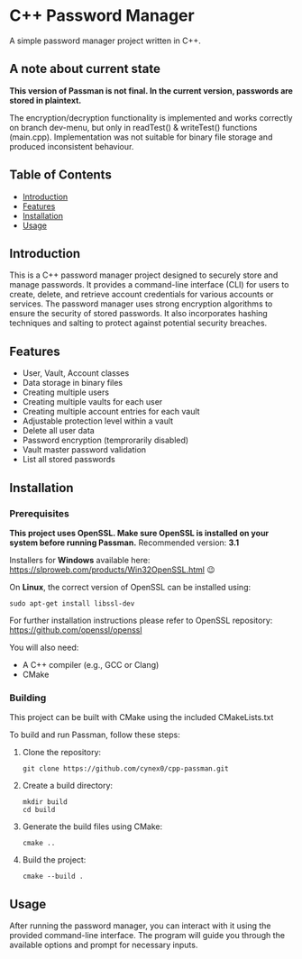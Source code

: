 # C++ Password Manager

A simple password manager project written in C++.

## A note about current state
**This version of Passman is not final. In the current version, passwords are stored in plaintext.**

The encryption/decryption functionality is implemented and works correctly on branch dev-menu, 
but only in readTest() & writeTest() functions (main.cpp). Implementation was not suitable for binary file storage and produced inconsistent behaviour.

## Table of Contents

- [Introduction](#introduction)
- [Features](#features)
- [Installation](#installation)
- [Usage](#usage)

## Introduction

This is a C++ password manager project designed to securely store and manage passwords. 
It provides a command-line interface (CLI) for users to create, delete, and retrieve account credentials for various accounts or services.
The password manager uses strong encryption algorithms to ensure the security of stored passwords. It also incorporates hashing techniques and salting to protect against potential security breaches.

## Features
- User, Vault, Account classes
- Data storage in binary files
- Creating multiple users
- Creating multiple vaults for each user
- Creating multiple account entries for each vault
- Adjustable protection level within a vault
- Delete all user data
- Password encryption (temprorarily disabled)
- Vault master password validation
- List all stored passwords

## Installation
### Prerequisites
**__This project uses OpenSSL. Make sure OpenSSL is installed on your system before running Passman.__** Recommended version: **3.1**

Installers for __Windows__ available here: https://slproweb.com/products/Win32OpenSSL.html :wink:

On __Linux__, the correct version of OpenSSL can be installed using:
   ```shell
   sudo apt-get install libssl-dev
   ```

For further installation instructions please refer to OpenSSL repository: https://github.com/openssl/openssl

You will also need:
- A C++ compiler (e.g., GCC or Clang)
- CMake

### Building
This project can be built with CMake using the included CMakeLists.txt

To build and run Passman, follow these steps:

1. Clone the repository:
   ```shell
   git clone https://github.com/cynex0/cpp-passman.git
   ```
   
2. Create a build directory:
    ```shell
    mkdir build
    cd build
    ```
   
3. Generate the build files using CMake:
    ```shell
    cmake ..
    ```
   
4. Build the project: 
    ```shell
    cmake --build .
    ```
   

## Usage
After running the password manager, you can interact with it using the provided command-line interface. 
The program will guide you through the available options and prompt for necessary inputs.
